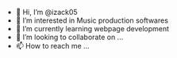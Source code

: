 - 👋 Hi, I’m @izack05
- 👀 I’m interested in Music production softwares
- 🌱 I’m currently learning webpage development 
- 💞️ I’m looking to collaborate on ...
- 📫 How to reach me ...

<!---
izack05/izack05 is a ✨ special ✨ repository because its `README.md` (this file) appears on your GitHub profile.
You can click the Preview link to take a look at your changes.
--->
